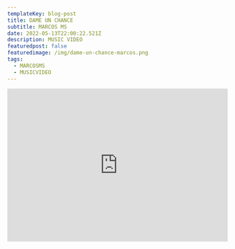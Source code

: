 ```yaml
---
templateKey: blog-post
title: DAME UN CHANCE
subtitle: MARCOS MS
date: 2022-05-13T22:00:22.521Z
description: MUSIC VIDEO
featuredpost: false
featuredimage: /img/dame-un-chance-marcos.png
tags:
  - MARCOSMS
  - MUSICVIDEO
---
```

<iframe width="100%" height="350px" src="https://www.youtube.com/embed/K8ma6ShMd2E" title="YouTube video player" frameborder="0" allow="accelerometer; autoplay; clipboard-write; encrypted-media; gyroscope; picture-in-picture" allowfullscreen></iframe>